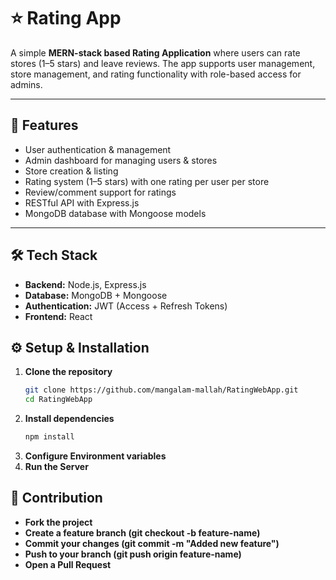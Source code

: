 # ⭐ Rating App

A simple **MERN-stack based Rating Application** where users can rate stores (1–5 stars) and leave reviews. The app supports user management, store management, and rating functionality with role-based access for admins.

---

## 🚀 Features
- User authentication & management
- Admin dashboard for managing users & stores
- Store creation & listing
- Rating system (1–5 stars) with one rating per user per store
- Review/comment support for ratings
- RESTful API with Express.js
- MongoDB database with Mongoose models

---

## 🛠 Tech Stack
- **Backend:** Node.js, Express.js  
- **Database:** MongoDB + Mongoose  
- **Authentication:** JWT (Access + Refresh Tokens)  
- **Frontend:** React 

## ⚙️ Setup & Installation
1. **Clone the repository**
   ```sh
   git clone https://github.com/mangalam-mallah/RatingWebApp.git
   cd RatingWebApp
2. **Install dependencies**
   ```sh
   npm install
3. **Configure Environment variables**
4. **Run the Server**

## 🤝 Contribution
- **Fork the project**
- **Create a feature branch (git checkout -b feature-name)**
- **Commit your changes (git commit -m "Added new feature")**
- **Push to your branch (git push origin feature-name)**
- **Open a Pull Request**
